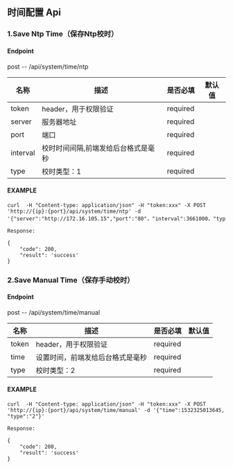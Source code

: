## 时间配置 Api

### 1.Save Ntp Time（保存Ntp校时）
#### Endpoint

post --  /api/system/time/ntp


| 名称 | 描述  | 是否必填 |默认值|
| --- | --- | --- | --- |
| token | header，用于权限验证 | required | |
| server | 服务器地址 | required | |
| port | 端口 | required | |
| interval | 校时时间间隔,前端发给后台格式是毫秒 | required | |
| type | 校时类型：1 | required | |

#### EXAMPLE

```
curl  -H "Content-type: application/json" -H "token:xxx" -X POST 'http://{ip}:{port}/api/system/time/ntp' -d '{"server":"http://172.16.105.15","port":"80"，"interval":3661000，"type":"1"}'

Response:

{
    "code": 200,
    "result": 'success'
}
```

### 2.Save Manual Time（保存手动校时）
#### Endpoint

post -- /api/system/time/manual

| 名称 | 描述  | 是否必填 |默认值|
| --- | --- | --- | --- |
| token | header，用于权限验证 | required | |
| time | 设置时间，前端发给后台格式是毫秒  | required | |
| type | 校时类型：2 | required | |

#### EXAMPLE

```
curl  -H "Content-type: application/json" -H "token:xxx" -X POST 'http://{ip}:{port}/api/system/time/manual' -d '{"time":1532325013645, "type":"2"}'

Response:
 
{
    "code": 200,
    "result": 'success'
}

```

